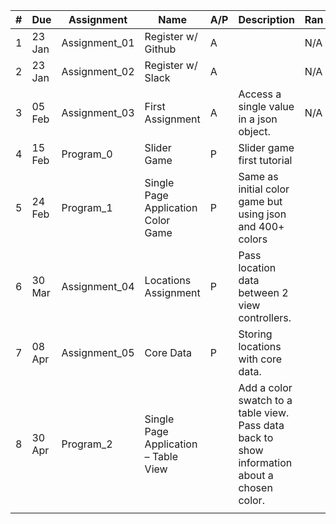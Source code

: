 | # | Due | Assignment | Name | A/P | Description | Ran | Github | Done |
| --- | --- | --- | --- | --- | --- | --- | --- | --- |
| 1 | 23 Jan | Assignment_01 | Register w/ Github | A |   | N/A | N/A |   |
| 2 | 23 Jan | Assignment_02 | Register w/ Slack | A |   | N/A | N/A |   |
| 3 | 05 Feb | Assignment_03 | First Assignment | A | Access a single value in a json object. | N/A |   |   |
| 4 | 15 Feb | Program_0 | Slider Game | P | Slider game first tutorial |   |   |   |
| 5 | 24 Feb | Program_1 | Single Page Application Color Game | P | Same as initial color game but using json and 400+ colors |   |   |   |
| 6 | 30 Mar | Assignment_04 | Locations Assignment | P | Pass location data between 2 view controllers. |   |   |   |
| 7 | 08 Apr | Assignment_05 | Core Data | P | Storing locations with core data. |   |   |   |
| 8 | 30 Apr | Program_2 | Single Page Application – Table View |   | Add a color swatch to a table view. Pass data back to show information about a chosen color. |   |   |   |
|   |   |   |   |   |   |   |   |   |
